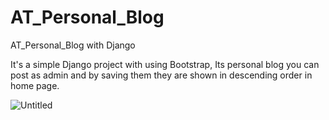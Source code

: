 # AT_Personal_Blog
AT_Personal_Blog with Django

It's a simple Django project
with using Bootstrap, 
Its personal blog 
you can post as admin and by saving them they are shown in descending order in home page.

![Untitled](https://user-images.githubusercontent.com/91009525/160914547-652e9bfc-3b2d-411b-a107-839196542a5e.png)
